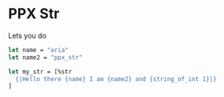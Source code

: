 # PPX Str

Lets you do

```ocaml
let name = "aria"
let name2 = "ppx_str"

let my_str = [%str
  {|Hello there {name} I am {name2} and {string_of_int 1}|}
]
```
